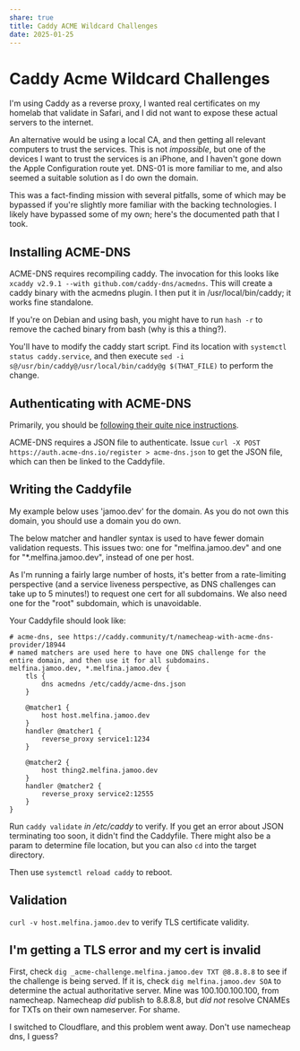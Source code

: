 ```yaml
---
share: true
title: Caddy ACME Wildcard Challenges
date: 2025-01-25
---
```


# Caddy Acme Wildcard Challenges
I'm using Caddy as a reverse proxy, I wanted real certificates
on my homelab that validate in Safari, and I did not want to expose these actual servers to the internet.

An alternative would be using a local CA, and then getting all relevant computers to trust the services. This is not
*impossible*, but one of the devices I want to trust the services is an iPhone, and I haven't gone down the Apple Configuration
route yet. DNS-01 is more familiar to me, and also seemed a suitable solution as I do own the domain.

This was a fact-finding mission with several pitfalls, some of which may be bypassed if you're slightly more familiar
with the backing technologies. I likely have bypassed some of my own; here's the documented path that I took.

## Installing ACME-DNS
ACME-DNS requires recompiling caddy. The invocation for this looks like `xcaddy v2.9.1 --with github.com/caddy-dns/acmedns`. This will create a caddy binary with the acmedns plugin.
I then put it in /usr/local/bin/caddy; it works fine standalone.

If you're on Debian and using bash, you might have to run `hash -r` to remove the cached binary from bash (why is this a thing?).

You'll have to modify the caddy start script. Find its location with `systemctl status caddy.service`, and then execute
`sed -i s@/usr/bin/caddy@/usr/local/bin/caddy@g $(THAT_FILE)` to perform the change.

## Authenticating with ACME-DNS
Primarily, you should be [following their quite nice instructions](https://github.com/caddy-dns/acmedns).

ACME-DNS requires a JSON file to authenticate. Issue `curl -X POST https://auth.acme-dns.io/register > acme-dns.json` to
get the JSON file, which can then be linked to the Caddyfile.

## Writing the Caddyfile
My example below uses 'jamoo.dev' for the domain. As you do not own this domain, you should use a domain you do own.

The below matcher and handler syntax is used to have fewer domain validation requests. This issues two: one for
"melfina.jamoo.dev" and one for "*.melfina.jamoo.dev", instead of one per host.

As I'm running a fairly large number of hosts, it's better from a rate-limiting perspective (and a service liveness perspective,
as DNS challenges can take up to 5 minutes!) to request one cert for all subdomains. We also need one for the "root" subdomain,
which is unavoidable.

Your Caddyfile should look like:

```caddyfile
# acme-dns, see https://caddy.community/t/namecheap-with-acme-dns-provider/18944
# named matchers are used here to have one DNS challenge for the entire domain, and then use it for all subdomains.
melfina.jamoo.dev, *.melfina.jamoo.dev {
    tls {
        dns acmedns /etc/caddy/acme-dns.json    
    }
    
    @matcher1 {
        host host.melfina.jamoo.dev
    }
    handler @matcher1 {
        reverse_proxy service1:1234
    }
    
    @matcher2 {
        host thing2.melfina.jamoo.dev
    }
    handler @matcher2 {
        reverse_proxy service2:12555
    }
}
```
Run `caddy validate` *in /etc/caddy* to verify. If you get an error about JSON terminating too soon, it didn't find the
Caddyfile. There might also be a param to determine file location, but you can also `cd` into the target directory.

Then use `systemctl reload caddy` to reboot. 

## Validation
`curl -v host.melfina.jamoo.dev` to verify TLS certificate validity.

## I'm getting a TLS error and my cert is invalid
First, check `dig _acme-challenge.melfina.jamoo.dev TXT @8.8.8.8` to see if the challenge is being served. If it is, check
`dig melfina.jamoo.dev SOA` to determine the actual authoritative server. Mine was 100.100.100.100, from namecheap.
Namecheap *did* publish to 8.8.8.8, but *did not* resolve CNAMEs for TXTs on their own nameserver. For shame.

I switched to Cloudflare, and this problem went away. Don't use namecheap dns, I guess?


